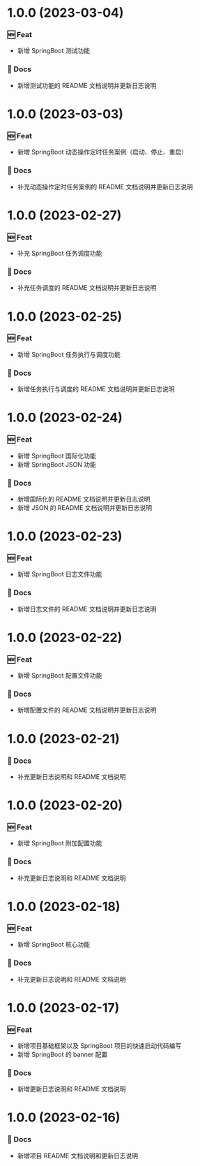 # 1.0.0 (2023-03-04)

### 🆕 Feat

- 新增 SpringBoot 测试功能

### 📝 Docs

- 新增测试功能的 README 文档说明并更新日志说明

# 1.0.0 (2023-03-03)

### 🆕 Feat

- 新增 SpringBoot 动态操作定时任务案例（启动、停止、重启）

### 📝 Docs

- 补充动态操作定时任务案例的 README 文档说明并更新日志说明

# 1.0.0 (2023-02-27)

### 🆕 Feat

- 补充 SpringBoot 任务调度功能

### 📝 Docs

- 补充任务调度的 README 文档说明并更新日志说明

# 1.0.0 (2023-02-25)

### 🆕 Feat

- 新增 SpringBoot 任务执行与调度功能

### 📝 Docs

- 新增任务执行与调度的 README 文档说明并更新日志说明

# 1.0.0 (2023-02-24)

### 🆕 Feat

- 新增 SpringBoot 国际化功能
- 新增 SpringBoot JSON 功能

### 📝 Docs

- 新增国际化的 README 文档说明并更新日志说明
- 新增 JSON 的 README 文档说明并更新日志说明

# 1.0.0 (2023-02-23)

### 🆕 Feat

- 新增 SpringBoot 日志文件功能

### 📝 Docs

- 新增日志文件的 README 文档说明并更新日志说明

# 1.0.0 (2023-02-22)

### 🆕 Feat

- 新增 SpringBoot 配置文件功能

### 📝 Docs

- 新增配置文件的 README 文档说明并更新日志说明

# 1.0.0 (2023-02-21)

### 📝 Docs

- 补充更新日志说明和 README 文档说明

# 1.0.0 (2023-02-20)

### 🆕 Feat

- 新增 SpringBoot 附加配置功能

### 📝 Docs

- 补充更新日志说明和 README 文档说明

# 1.0.0 (2023-02-18)

### 🆕 Feat

- 新增 SpringBoot 核心功能

### 📝 Docs

- 补充更新日志说明和 README 文档说明

# 1.0.0 (2023-02-17)

### 🆕 Feat

- 新增项目基础框架以及 SpringBoot 项目的快速启动代码编写
- 新增 SpringBoot 的 banner 配置

### 📝 Docs

- 新增更新日志说明和 README 文档说明

# 1.0.0 (2023-02-16)

### 📝 Docs

- 新增项目 README 文档说明和更新日志说明
